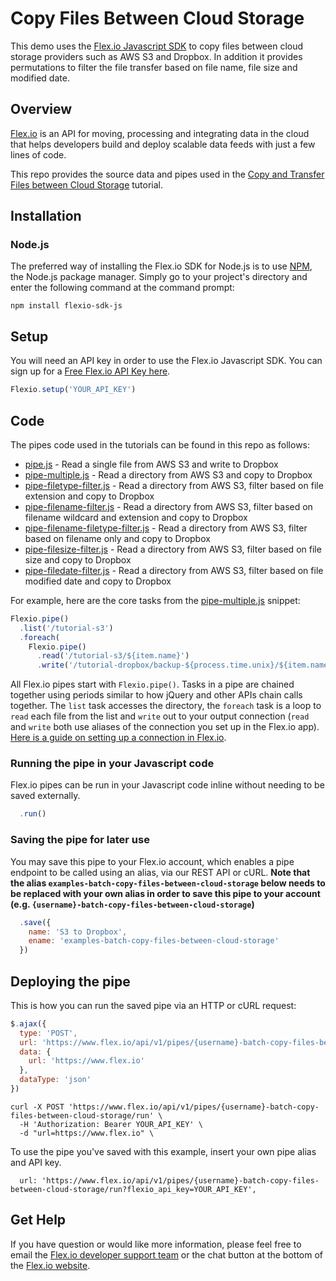 # Copy Files Between Cloud Storage

This demo uses the [Flex.io Javascript SDK](https://www.flex.io/docs/javascript-sdk/) to copy files between cloud storage providers such as AWS S3 and Dropbox. In addition it provides permutations to filter the file transfer based on file name, file size and modified date.

## Overview

[Flex.io](http://Flex.io) is an API for moving, processing and integrating data in the cloud that helps developers build and deploy scalable data feeds with just a few lines of code. 

This repo provides the source data and pipes used in the [Copy and Transfer Files between Cloud Storage](https://www.flex.io/docs/tutorials/bulk-load-csv-files-elasticsearch-indices) tutorial.


## Installation

### Node.js

The preferred way of installing the Flex.io SDK for Node.js is to use [NPM](https://www.npmjs.com/), the Node.js package manager. Simply go to your project's directory and enter the following command at the command prompt:

```
npm install flexio-sdk-js
```

## Setup

You will need an API key in order to use the Flex.io Javascript SDK. You can sign up for a [Free Flex.io API Key here](https://www.flex.io/app/signup).

```javascript
Flexio.setup('YOUR_API_KEY')
```

## Code

The pipes code used in the tutorials can be found in this repo as follows:

* [pipe.js](./pipe.js) - Read a single file from AWS S3 and write to Dropbox
* [pipe-multiple.js](.pipe-multiple.js) - Read a directory from AWS S3 and copy to Dropbox
* [pipe-filetype-filter.js](.pipe-filetype-filter.js) - Read a directory from AWS S3, filter based on file extension and copy to Dropbox
* [pipe-filename-filter.js](.pipe-filename-filter.js) - Read a directory from AWS S3, filter based on filename wildcard and extension and copy to Dropbox
* [pipe-filename-filetype-filter.js](.pipe-filename-filetype-filter.js) - Read a directory from AWS S3, filter based on filename only and copy to Dropbox
* [pipe-filesize-filter.js](.pipe-filesize-filter.js) - Read a directory from AWS S3, filter based on file size and copy to Dropbox
* [pipe-filedate-filter.js](.pipe-filedate-filter.js) - Read a directory from AWS S3, filter based on file modified date and copy to Dropbox

For example, here are the core tasks from the [pipe-multiple.js](./pipe.js) snippet:

```javascript
Flexio.pipe()
  .list('/tutorial-s3')
  .foreach(
    Flexio.pipe()
      .read('/tutorial-s3/${item.name}')
      .write('/tutorial-dropbox/backup-${process.time.unix}/${item.name}')
```

All Flex.io pipes start with `Flexio.pipe()`. Tasks in a pipe are chained together using periods similar to how jQuery and other APIs chain calls together.  The `list` task accesses the directory, the `foreach` task is a loop to `read` each file from the list and `write` out to your output connection (`read` and `write` both use aliases of the connection you set up in the Flex.io app).  [Here is a guide on setting up a connection in Flex.io](https://www.flex.io/docs).


### Running the pipe in your Javascript code

Flex.io pipes can be run in your Javascript code inline without needing to be saved externally.

```javascript
  .run()
```

### Saving the pipe for later use

You may save this pipe to your Flex.io account, which enables a pipe endpoint to be called using an alias, via our REST API or cURL. **Note that the alias `examples-batch-copy-files-between-cloud-storage` below needs to be replaced with your own alias in order to save this pipe to your account (e.g. `{username}-batch-copy-files-between-cloud-storage`)**


```javascript
  .save({
    name: 'S3 to Dropbox',
    ename: 'examples-batch-copy-files-between-cloud-storage'
  })
```

## Deploying the pipe

This is how you can run the saved pipe via an HTTP or cURL request:

```javascript
$.ajax({
  type: 'POST',
  url: 'https://www.flex.io/api/v1/pipes/{username}-batch-copy-files-between-cloud-storage/run?flexio_api_key=YOUR_API_KEY',
  data: {
    url: 'https://www.flex.io'
  },
  dataType: 'json'
})
```

```
curl -X POST 'https://www.flex.io/api/v1/pipes/{username}-batch-copy-files-between-cloud-storage/run' \
  -H 'Authorization: Bearer YOUR_API_KEY' \
  -d "url=https://www.flex.io" \
```

To use the pipe you've saved with this example, insert your own pipe alias and API key.

```
  url: 'https://www.flex.io/api/v1/pipes/{username}-batch-copy-files-between-cloud-storage/run?flexio_api_key=YOUR_API_KEY',
```

## Get Help

If you have question or would like more information, please feel free to email the [Flex.io developer support team](support@flex.io) or the chat button at the bottom of the [Flex.io website](https://www.flex.io).
